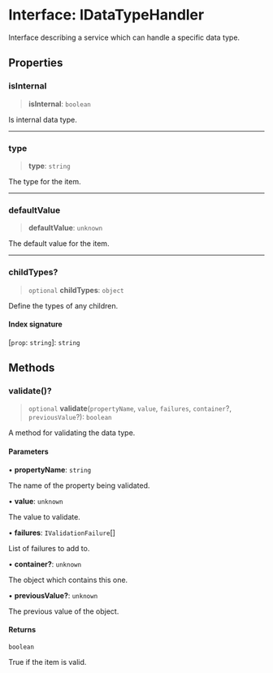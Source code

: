 # Interface: IDataTypeHandler

Interface describing a service which can handle a specific data type.

## Properties

### isInternal

> **isInternal**: `boolean`

Is internal data type.

***

### type

> **type**: `string`

The type for the item.

***

### defaultValue

> **defaultValue**: `unknown`

The default value for the item.

***

### childTypes?

> `optional` **childTypes**: `object`

Define the types of any children.

#### Index signature

 \[`prop`: `string`\]: `string`

## Methods

### validate()?

> `optional` **validate**(`propertyName`, `value`, `failures`, `container`?, `previousValue`?): `boolean`

A method for validating the data type.

#### Parameters

• **propertyName**: `string`

The name of the property being validated.

• **value**: `unknown`

The value to validate.

• **failures**: `IValidationFailure`[]

List of failures to add to.

• **container?**: `unknown`

The object which contains this one.

• **previousValue?**: `unknown`

The previous value of the object.

#### Returns

`boolean`

True if the item is valid.
